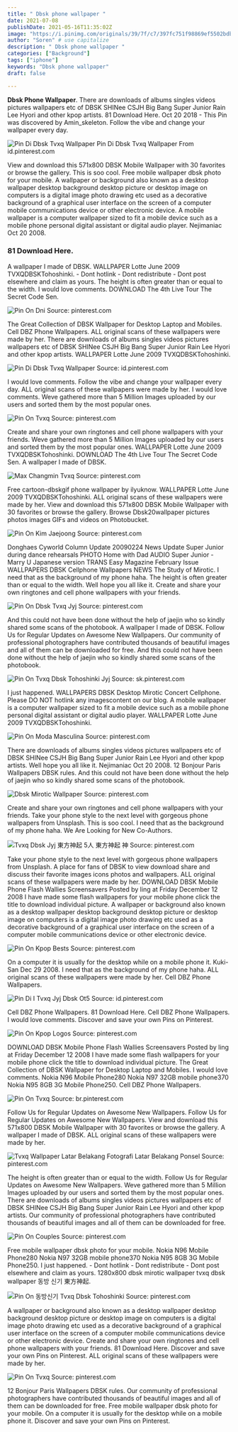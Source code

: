 ```yaml
---
title: " Dbsk phone wallpaper "
date: 2021-07-08
publishDate: 2021-05-16T11:35:02Z
image: "https://i.pinimg.com/originals/39/7f/c7/397fc751f98869ef5502bdb6dfa1ad4b.jpg"
author: "Soren" # use capitalize
description: " Dbsk phone wallpaper "
categories: ["Background"]
tags: ["iphone"]
keywords: "Dbsk phone wallpaper"
draft: false

---
```



**Dbsk Phone Wallpaper**. There are downloads of albums singles videos pictures wallpapers etc of DBSK SHINee CSJH Big Bang Super Junior Rain Lee Hyori and other kpop artists. 81 Download Here. Oct 20 2018 - This Pin was discovered by Amin_skeleton. Follow the vibe and change your wallpaper every day.

![Pin Di Dbsk Tvxq Wallpaper](https://i.pinimg.com/originals/9e/c6/53/9ec653ef3a29c315c3aa5ed06935f99a.jpg "Pin Di Dbsk Tvxq Wallpaper")
Pin Di Dbsk Tvxq Wallpaper From id.pinterest.com


View and download this 571x800 DBSK Mobile Wallpaper with 30 favorites or browse the gallery. This is soo cool. Free mobile wallpaper dbsk photo for your mobile. A wallpaper or background also known as a desktop wallpaper desktop background desktop picture or desktop image on computers is a digital image photo drawing etc used as a decorative background of a graphical user interface on the screen of a computer mobile communications device or other electronic device. A mobile wallpaper is a computer wallpaper sized to fit a mobile device such as a mobile phone personal digital assistant or digital audio player. Nejimaniac Oct 20 2008.

### 81 Download Here.

A wallpaper I made of DBSK. WALLPAPER Lotte June 2009 TVXQDBSKTohoshinki. - Dont hotlink - Dont redistribute - Dont post elsewhere and claim as yours. The height is often greater than or equal to the width. I would love comments. DOWNLOAD The 4th Live Tour The Secret Code Sen.


![Pin On Dni](https://i.pinimg.com/564x/74/2f/19/742f19a280321d3dccbdbac5fa5a6a70--kpop-nutella.jpg "Pin On Dni")
Source: pinterest.com

The Great Collection of DBSK Wallpaper for Desktop Laptop and Mobiles. Cell DBZ Phone Wallpapers. ALL original scans of these wallpapers were made by her. There are downloads of albums singles videos pictures wallpapers etc of DBSK SHINee CSJH Big Bang Super Junior Rain Lee Hyori and other kpop artists. WALLPAPER Lotte June 2009 TVXQDBSKTohoshinki.

![Pin Di Dbsk Tvxq Wallpaper](https://i.pinimg.com/originals/9e/c6/53/9ec653ef3a29c315c3aa5ed06935f99a.jpg "Pin Di Dbsk Tvxq Wallpaper")
Source: id.pinterest.com

I would love comments. Follow the vibe and change your wallpaper every day. ALL original scans of these wallpapers were made by her. I would love comments. Weve gathered more than 5 Million Images uploaded by our users and sorted them by the most popular ones.

![Pin On Tvxq](https://i.pinimg.com/originals/be/a9/bc/bea9bc06c051c7cfa9713890d5f93467.jpg "Pin On Tvxq")
Source: pinterest.com

Create and share your own ringtones and cell phone wallpapers with your friends. Weve gathered more than 5 Million Images uploaded by our users and sorted them by the most popular ones. WALLPAPER Lotte June 2009 TVXQDBSKTohoshinki. DOWNLOAD The 4th Live Tour The Secret Code Sen. A wallpaper I made of DBSK.

![Max Changmin Tvxq](https://i.pinimg.com/736x/a9/6d/ad/a96dad64abaa98439f51032694e92345.jpg "Max Changmin Tvxq")
Source: pinterest.com

Free cartoon-dbskgif phone wallpaper by ilyuknow. WALLPAPER Lotte June 2009 TVXQDBSKTohoshinki. ALL original scans of these wallpapers were made by her. View and download this 571x800 DBSK Mobile Wallpaper with 30 favorites or browse the gallery. Browse Dbsk20wallpaper pictures photos images GIFs and videos on Photobucket.

![Pin On Kim Jaejoong](https://i.pinimg.com/originals/62/21/a3/6221a3703fca306be15c83348250ca1d.jpg "Pin On Kim Jaejoong")
Source: pinterest.com

Donghaes Cyworld Column Update 20090224 News Update Super Junior during dance rehearsals PHOTO Home with Dad AUDIO Super Junior - Marry U Japanese version TRANS Easy Magazine February Issue WALLPAPERS DBSK Cellphone Wallpapers NEWS The Study of Mirotic. I need that as the background of my phone haha. The height is often greater than or equal to the width. Well hope you all like it. Create and share your own ringtones and cell phone wallpapers with your friends.

![Pin On Dbsk Tvxq Jyj](https://i.pinimg.com/originals/fb/a3/7a/fba37a1b40110b5573329101ff333826.jpg "Pin On Dbsk Tvxq Jyj")
Source: pinterest.com

And this could not have been done without the help of jaejin who so kindly shared some scans of the photobook. A wallpaper I made of DBSK. Follow Us for Regular Updates on Awesome New Wallpapers. Our community of professional photographers have contributed thousands of beautiful images and all of them can be downloaded for free. And this could not have been done without the help of jaejin who so kindly shared some scans of the photobook.

![Pin On Tvxq Dbsk Tohoshinki Jyj](https://i.pinimg.com/originals/ea/ac/4c/eaac4cf38df0b9d0e4a8811fd6f1b1a8.jpg "Pin On Tvxq Dbsk Tohoshinki Jyj")
Source: sk.pinterest.com

I just happened. WALLPAPERS DBSK Desktop Mirotic Concert Cellphone. Please DO NOT hotlink any imagescontent on our blog. A mobile wallpaper is a computer wallpaper sized to fit a mobile device such as a mobile phone personal digital assistant or digital audio player. WALLPAPER Lotte June 2009 TVXQDBSKTohoshinki.

![Pin On Moda Masculina](https://i.pinimg.com/736x/da/02/6b/da026bf107476b2d3cf48cc39b898020.jpg "Pin On Moda Masculina")
Source: pinterest.com

There are downloads of albums singles videos pictures wallpapers etc of DBSK SHINee CSJH Big Bang Super Junior Rain Lee Hyori and other kpop artists. Well hope you all like it. Nejimaniac Oct 20 2008. 12 Bonjour Paris Wallpapers DBSK rules. And this could not have been done without the help of jaejin who so kindly shared some scans of the photobook.

![Dbsk Mirotic Wallpaper](https://i.pinimg.com/originals/13/f9/77/13f977e374abb22cc949ad9e47995b5a.jpg "Dbsk Mirotic Wallpaper")
Source: pinterest.com

Create and share your own ringtones and cell phone wallpapers with your friends. Take your phone style to the next level with gorgeous phone wallpapers from Unsplash. This is soo cool. I need that as the background of my phone haha. We Are Looking for New Co-Authors.

![Tvxq Dbsk Jyj 東方神起 5人 東方神起 神](https://i.pinimg.com/originals/2a/97/4b/2a974bd3d59cf70f15a6fe4995617be8.jpg "Tvxq Dbsk Jyj 東方神起 5人 東方神起 神")
Source: pinterest.com

Take your phone style to the next level with gorgeous phone wallpapers from Unsplash. A place for fans of DBSK to view download share and discuss their favorite images icons photos and wallpapers. ALL original scans of these wallpapers were made by her. DOWNLOAD DBSK Mobile Phone Flash Wallies Screensavers Posted by ling at Friday December 12 2008 I have made some flash wallpapers for your mobile phone click the title to download individual picture. A wallpaper or background also known as a desktop wallpaper desktop background desktop picture or desktop image on computers is a digital image photo drawing etc used as a decorative background of a graphical user interface on the screen of a computer mobile communications device or other electronic device.

![Pin On Kpop Bests](https://i.pinimg.com/originals/b7/ae/97/b7ae970a3f44542a2cff6a37efe80eb6.png "Pin On Kpop Bests")
Source: pinterest.com

On a computer it is usually for the desktop while on a mobile phone it. Kuki-San Dec 29 2008. I need that as the background of my phone haha. ALL original scans of these wallpapers were made by her. Cell DBZ Phone Wallpapers.

![Pin Di I Tvxq Jyj Dbsk Ot5](https://i.pinimg.com/originals/6c/27/5c/6c275c2d61fd8f2d041adb8e85ce245a.jpg "Pin Di I Tvxq Jyj Dbsk Ot5")
Source: id.pinterest.com

Cell DBZ Phone Wallpapers. 81 Download Here. Cell DBZ Phone Wallpapers. I would love comments. Discover and save your own Pins on Pinterest.

![Pin On Kpop Logos](https://i.pinimg.com/originals/f6/d4/44/f6d444c269e4f6408948050e573e2e12.jpg "Pin On Kpop Logos")
Source: pinterest.com

DOWNLOAD DBSK Mobile Phone Flash Wallies Screensavers Posted by ling at Friday December 12 2008 I have made some flash wallpapers for your mobile phone click the title to download individual picture. The Great Collection of DBSK Wallpaper for Desktop Laptop and Mobiles. I would love comments. Nokia N96 Mobile Phone280 Nokia N97 32GB mobile phone370 Nokia N95 8GB 3G Mobile Phone250. Cell DBZ Phone Wallpapers.

![Pin On Tvxq](https://i.pinimg.com/originals/92/c9/c2/92c9c2f611c7e38fecfe41ac9e3360c6.png "Pin On Tvxq")
Source: br.pinterest.com

Follow Us for Regular Updates on Awesome New Wallpapers. Follow Us for Regular Updates on Awesome New Wallpapers. View and download this 571x800 DBSK Mobile Wallpaper with 30 favorites or browse the gallery. A wallpaper I made of DBSK. ALL original scans of these wallpapers were made by her.

![Tvxq Wallpaper Latar Belakang Fotografi Latar Belakang Ponsel](https://i.pinimg.com/originals/93/5b/18/935b182995ca14e5140a2c3f24d90c66.jpg "Tvxq Wallpaper Latar Belakang Fotografi Latar Belakang Ponsel")
Source: pinterest.com

The height is often greater than or equal to the width. Follow Us for Regular Updates on Awesome New Wallpapers. Weve gathered more than 5 Million Images uploaded by our users and sorted them by the most popular ones. There are downloads of albums singles videos pictures wallpapers etc of DBSK SHINee CSJH Big Bang Super Junior Rain Lee Hyori and other kpop artists. Our community of professional photographers have contributed thousands of beautiful images and all of them can be downloaded for free.

![Pin On Couples](https://i.pinimg.com/474x/eb/35/d2/eb35d2a0e337a0addec34385db4c7b63--couples-ki.jpg "Pin On Couples")
Source: pinterest.com

Free mobile wallpaper dbsk photo for your mobile. Nokia N96 Mobile Phone280 Nokia N97 32GB mobile phone370 Nokia N95 8GB 3G Mobile Phone250. I just happened. - Dont hotlink - Dont redistribute - Dont post elsewhere and claim as yours. 1280x800 dbsk mirotic wallpaper tvxq dbsk wallpaper 동방 신기 東方神起.

![Pin On 동방신기 Tvxq Dbsk Tohoshinki](https://i.pinimg.com/originals/ae/a9/cf/aea9cf83f4d6ea9c20601398b6f8a4b9.jpg "Pin On 동방신기 Tvxq Dbsk Tohoshinki")
Source: pinterest.com

A wallpaper or background also known as a desktop wallpaper desktop background desktop picture or desktop image on computers is a digital image photo drawing etc used as a decorative background of a graphical user interface on the screen of a computer mobile communications device or other electronic device. Create and share your own ringtones and cell phone wallpapers with your friends. 81 Download Here. Discover and save your own Pins on Pinterest. ALL original scans of these wallpapers were made by her.

![Pin On Tvxq](https://i.pinimg.com/originals/39/7f/c7/397fc751f98869ef5502bdb6dfa1ad4b.jpg "Pin On Tvxq")
Source: pinterest.com

12 Bonjour Paris Wallpapers DBSK rules. Our community of professional photographers have contributed thousands of beautiful images and all of them can be downloaded for free. Free mobile wallpaper dbsk photo for your mobile. On a computer it is usually for the desktop while on a mobile phone it. Discover and save your own Pins on Pinterest.

